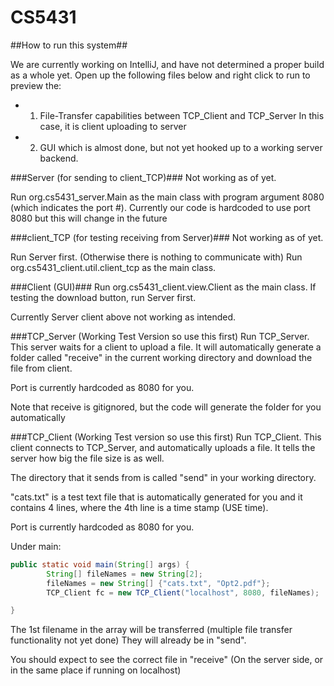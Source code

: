 # CS5431

##How to run this system##

We are currently working on IntelliJ, and have not determined a proper build
as a whole yet. Open up the following files below and right click to run
to preview the:

* 1) File-Transfer capabilities between TCP_Client and TCP_Server
    In this case, it is client uploading to server
* 2) GUI which is almost done, but not yet hooked up to a working server backend.


###Server (for sending to client_TCP)###
Not working as of yet.

Run org.cs5431_server.Main as the main class with program argument 8080 (which indicates the port #). Currently our code is hardcoded to use port 8080 but this will change in the future

###client_TCP (for testing receiving from Server)###
Not working as of yet. 

Run Server first. (Otherwise there is nothing to communicate with)
Run org.cs5431_client.util.client_tcp as the main class.

###Client (GUI)###
Run org.cs5431_client.view.Client as the main class.
If testing the download button, run Server first.

Currently Server client above not working as intended.

###TCP_Server (Working Test Version so use this first)
Run TCP_Server. This server waits for a client to upload a file.
It will automatically generate a folder called "receive" in the 
current working directory and download the file from client.

Port is currently hardcoded as 8080 for you.

Note that receive is gitignored, but the code will generate the folder
for you automatically

###TCP_Client (Working Test version so use this first)
Run TCP_Client. This client connects to TCP_Server, and automatically
uploads a file. It tells the server how big the file size is as well.

The directory that it sends from is called "send" in your working directory.

"cats.txt" is a test text file that is automatically generated for you 
and it contains 4 lines, where the 4th line is a time stamp (USE time).

Port is currently hardcoded as 8080 for you. 

Under main:

```Java
public static void main(String[] args) {
        String[] fileNames = new String[2];
        fileNames = new String[] {"cats.txt", "Opt2.pdf"};
        TCP_Client fc = new TCP_Client("localhost", 8080, fileNames);

}
```

The 1st filename in the array will be transferred (multiple file transfer
functionality not yet done) They will already be in "send".


You should expect to see the correct file in "receive" (On the server side,
or in the same place if running on localhost)